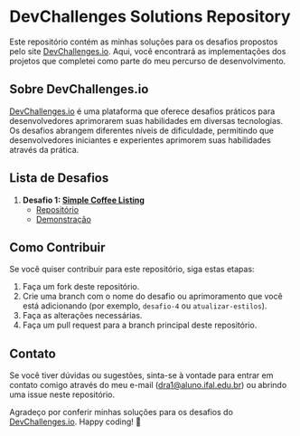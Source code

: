  # DevChallenges Solutions Repository

Este repositório contém as minhas soluções para os desafios propostos pelo site [DevChallenges.io](https://devchallenges.io/). Aqui, você encontrará as implementações dos projetos que completei como parte do meu percurso de desenvolvimento.

## Sobre DevChallenges.io

[DevChallenges.io](https://devchallenges.io/) é uma plataforma que oferece desafios práticos para desenvolvedores aprimorarem suas habilidades em diversas tecnologias. Os desafios abrangem diferentes níveis de dificuldade, permitindo que desenvolvedores iniciantes e experientes aprimorem suas habilidades através da prática.

## Lista de Desafios

1. **Desafio 1: [Simple Coffee Listing](https://devchallenges.io/challenge/45)**
   - [Repositório](./SimpleCoffeListing)
   - [Demonstração](https://simple-coffee-listing.davidson05.repl.co/)


## Como Contribuir

Se você quiser contribuir para este repositório, siga estas etapas:

1. Faça um fork deste repositório.
2. Crie uma branch com o nome do desafio ou aprimoramento que você está adicionando (por exemplo, `desafio-4` ou `atualizar-estilos`).
3. Faça as alterações necessárias.
4. Faça um pull request para a branch principal deste repositório.

## Contato

Se você tiver dúvidas ou sugestões, sinta-se à vontade para entrar em contato comigo através do meu e-mail (dra1@aluno.ifal.edu.br) ou abrindo uma issue neste repositório.

Agradeço por conferir minhas soluções para os desafios do [DevChallenges.io](https://devchallenges.io/). Happy coding! 🚀